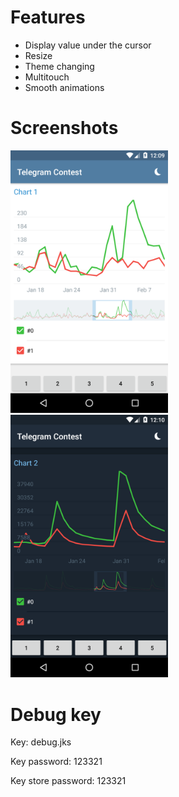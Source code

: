 # Features

- Display value under the cursor
- Resize
- Theme changing
- Multitouch
- Smooth animations

# Screenshots

<img src="https://raw.githubusercontent.com/sysint64/telegram-chart-contest/master/screenshot-light.png" width="50%">

<img src="https://raw.githubusercontent.com/sysint64/telegram-chart-contest/master/screenshot-night.png" width="50%">

# Debug key

Key: debug.jks

Key password: 123321

Key store password: 123321
